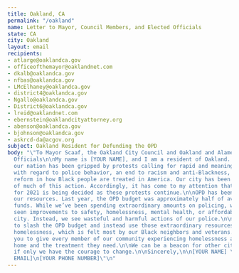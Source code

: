```yaml
---
title: Oakland, CA
permalink: "/oakland"
name: Letter to Mayor, Council Members, and Elected Officials
state: CA
city: Oakland
layout: email
recipients:
- atlarge@oaklandca.gov
- officeofthemayor@oaklandnet.com
- dkalb@oaklandca.gov
- nfbas@oaklandca.gov
- LMcElhaney@oaklandca.gov
- district4@oaklandca.gov
- Ngallo@oaklandca.gov
- District6@oaklandca.gov
- lreid@oaklandnet.com
- ebernstein@oaklandcityattorney.org
- abenson@oaklandca.gov
- bjohnson@oaklandca.gov
- askrcd-da@acgov.org
subject: Oakland Resident for Defunding the OPD
body: "\"To Mayor Scaaf, the Oakland City Council and Oakland and Alameda County Elected
  Officials\n\nMy name is [YOUR NAME], and I am a resident of Oakland. This past week,
  our nation has been gripped by protests calling for rapid and meaningful change
  with regard to police behavior, an end to racism and anti-Blackness, and immediate
  reform in how Black people are treated in America. Our city has been at the forefront
  of much of this action. Accordingly, it has come to my attention that the budget
  for 2021 is being decided as these protests continue.\n\nOPD has been a waste of
  our resources. Last year, the OPD budget was approximately half of available discretionary
  funds. While we’ve been spending extraordinary amounts on policing, we have not
  seen improvements to safety, homelessness, mental health, or affordability in our
  city. Instead, we see wasteful and harmful actions of our police.\n\nI call on you
  to slash the OPD budget and instead use those extraordinary resources towards solving
  homelessness, which is felt most by our Black neighbors and veterans. We implore
  you to give every member of our community experiencing homelessness a place to call
  home and the treatment they need.\n\nWe can be a beacon for other cities to follow
  if only we have the courage to change.\n\nSincerely,\n\n[YOUR NAME] \n[YOUR ADDRESS]\n[YOUR
  EMAIL]\n[YOUR PHONE NUMBER]\"\n"
---
```


